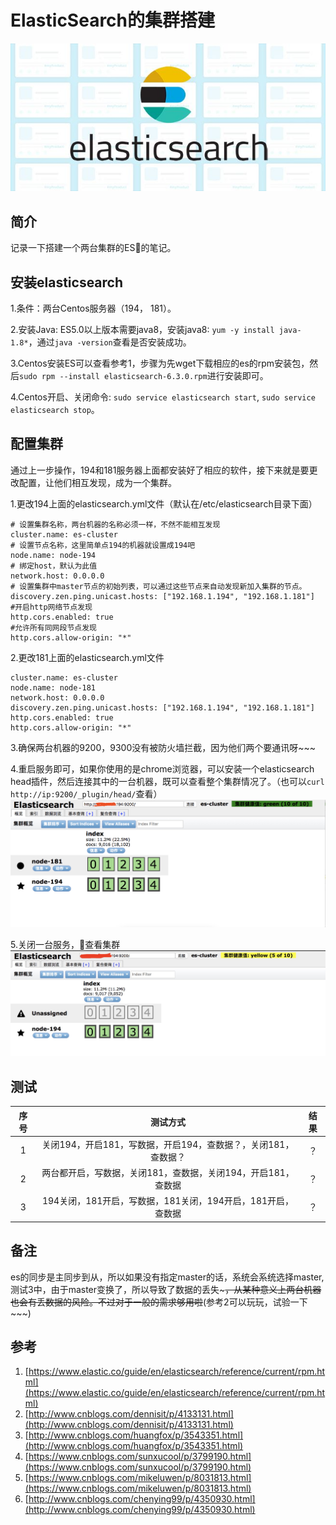# ElasticSearch的集群搭建
![示意图](./../assets/images/20180322170506wcput.jpeg)

## 简介
记录一下搭建一个两台集群的ES的笔记。

## 安装elasticsearch

1.条件：两台Centos服务器（194， 181）。

2.安装Java: ES5.0以上版本需要java8，安装java8: `yum -y install java-1.8*`，通过`java -version`查看是否安装成功。

3.Centos安装ES可以查看参考1，步骤为先wget下载相应的es的rpm安装包，然后`sudo rpm --install elasticsearch-6.3.0.rpm`进行安装即可。

4.Centos开启、关闭命令: `sudo service elasticsearch start`, `sudo service elasticsearch stop`。

## 配置集群
通过上一步操作，194和181服务器上面都安装好了相应的软件，接下来就是要更改配置，让他们相互发现，成为一个集群。

1.更改194上面的elasticsearch.yml文件（默认在/etc/elasticsearch目录下面）
```
# 设置集群名称，两台机器的名称必须一样，不然不能相互发现
cluster.name: es-cluster
# 设置节点名称，这里简单点194的机器就设置成194吧
node.name: node-194
# 绑定host，默认为此值
network.host: 0.0.0.0
# 设置集群中master节点的初始列表，可以通过这些节点来自动发现新加入集群的节点。
discovery.zen.ping.unicast.hosts: ["192.168.1.194", "192.168.1.181"]
#开启http网络节点发现
http.cors.enabled: true
#允许所有同网段节点发现
http.cors.allow-origin: "*"
```

2.更改181上面的elasticsearch.yml文件
```
cluster.name: es-cluster
node.name: node-181
network.host: 0.0.0.0
discovery.zen.ping.unicast.hosts: ["192.168.1.194", "192.168.1.181"]
http.cors.enabled: true
http.cors.allow-origin: "*"
```

3.确保两台机器的9200，9300没有被防火墙拦截，因为他们两个要通讯呀~~~

4.重启服务即可，如果你使用的是chrome浏览器，可以安装一个elasticsearch head插件，然后连接其中的一台机器，既可以查看整个集群情况了。（也可以`curl http://ip:9200/_plugin/head/`查看）
![1](./../assets/images/2018062402.jpeg)

5.关闭一台服务，查看集群
![1](./../assets/images/2018062401.jpeg)

## 测试

|序号|测试方式|结果|
|:---:|:---:|:---:|
|1|关闭194，开启181，写数据，开启194，查数据？，关闭181，查数据？|？|
|2|两台都开启，写数据，关闭181，查数据，关闭194，开启181，查数据|？|
|3|194关闭，181开启，写数据，181关闭，194开启，181开启，查数据|？|

## 备注
es的同步是主同步到从，所以如果没有指定master的话，系统会系统选择master,测试3中，由于master变换了，所以导致了数据的丢失~~~，从某种意义上两台机器也会有丢数据的风险。不过对于一般的需求够用啦~~(参考2可以玩玩，试验一下~~~)

## 参考
1. [https://www.elastic.co/guide/en/elasticsearch/reference/current/rpm.html](https://www.elastic.co/guide/en/elasticsearch/reference/current/rpm.html)
2. [http://www.cnblogs.com/dennisit/p/4133131.html](http://www.cnblogs.com/dennisit/p/4133131.html)
3. [http://www.cnblogs.com/huangfox/p/3543351.html](http://www.cnblogs.com/huangfox/p/3543351.html)
4. [https://www.cnblogs.com/sunxucool/p/3799190.html](https://www.cnblogs.com/sunxucool/p/3799190.html)
5. [https://www.cnblogs.com/mikeluwen/p/8031813.html](https://www.cnblogs.com/mikeluwen/p/8031813.html)
6. [http://www.cnblogs.com/chenying99/p/4350930.html](http://www.cnblogs.com/chenying99/p/4350930.html)
